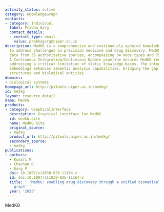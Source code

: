 ```yaml
---
activity_status: active
category: KnowledgeGraph
contacts:
- category: Individual
  label: Prabha Garg
  contact_details:
  - contact_type: email
    value: prabhagarg@niper.ac.in
description: MedKG is a comprehensive and continuously updated knowledge graph designed
  to address challenges in precision medicine and drug discovery. MedKG integrates
  data from 35 authoritative sources, encompassing 34 node types and 79 relationships.
  A Continuous Integration/Continuous Update pipeline ensures MedKG remains current,
  addressing a critical limitation of static knowledge bases. The integration of molecular
  embeddings enhances semantic analysis capabilities, bridging the gap between chemical
  structures and biological entities.
domains:
- biological systems
homepage_url: http://pitools.niper.ac.in/medkg/
id: medkg
layout: resource_detail
name: MedKG
products:
- category: GraphicalInterface
  description: Graphical interface for MedKG
  id: medkb.site
  name: MedKG Site
  original_source:
  - medkg
  product_url: http://pitools.niper.ac.in/medkg/
  secondary_source:
  - medkg
publications:
- authors:
  - Kumari M
  - Chauhan R
  - Garg P
  doi: 10.1007/s11030-025-11164-z
  id: doi:10.1007/s11030-025-11164-z
  title: '''MedKG: enabling drug discovery through a unified biomedical knowledge
    graph'''
  year: '2025'
---
```

MedKG